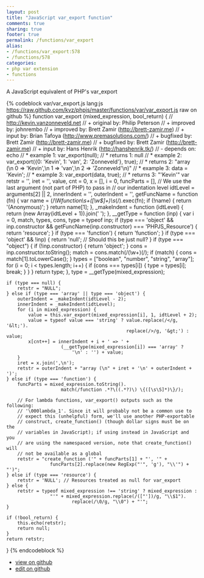 ```yaml
---
layout: post
title: "JavaScript var_export function"
comments: true
sharing: true
footer: true
permalink: /functions/var_export
alias:
- /functions/var_export:578
- /functions/578
categories:
- php var extension
- functions
---
```

A JavaScript equivalent of PHP's var_export

<!-- more -->

{% codeblock var/var_export.js lang:js https://raw.github.com/kvz/phpjs/master/functions/var/var_export.js raw on github %}
function var_export (mixed_expression, bool_return) {
    // http://kevin.vanzonneveld.net
    // +   original by: Philip Peterson
    // +   improved by: johnrembo
    // +   improved by: Brett Zamir (http://brett-zamir.me)
    // +   input by: Brian Tafoya (http://www.premasolutions.com/)
    // +   bugfixed by: Brett Zamir (http://brett-zamir.me)
    // +   bugfixed by: Brett Zamir (http://brett-zamir.me)
    // +   input by: Hans Henrik (http://hanshenrik.tk/)
    // -    depends on: echo
    // *     example 1: var_export(null);
    // *     returns 1: null
    // *     example 2: var_export({0: 'Kevin', 1: 'van', 2: 'Zonneveld'}, true);
    // *     returns 2: "array (\n  0 => 'Kevin',\n  1 => 'van',\n  2 => 'Zonneveld'\n)"
    // *     example 3: data = 'Kevin';
    // *     example 3: var_export(data, true);
    // *     returns 3: "'Kevin'"
    var retstr = '',
        iret = '',
        value,
        cnt = 0,
        x = [],
        i = 0,
        funcParts = [],
        // We use the last argument (not part of PHP) to pass in 
        // our indentation level
        idtLevel = arguments[2] || 2,
        innerIndent = '',
        outerIndent = '',
        getFuncName = function (fn) {
            var name = (/\W*function\s+([\w\$]+)\s*\(/).exec(fn);
            if (!name) {
                return '(Anonymous)';
            }
            return name[1];
        },
        _makeIndent = function (idtLevel) {
            return (new Array(idtLevel + 1)).join(' ');
        },
        __getType = function (inp) {
            var i = 0, match, types, cons, type = typeof inp;
            if (type === 'object' && inp.constructor && 
                getFuncName(inp.constructor) === 'PHPJS_Resource') {
                return 'resource';
            }
            if (type === 'function') {
                return 'function';
            }
            if (type === 'object' && !inp) {
                return 'null'; // Should this be just null?
            }
            if (type === "object") {
                if (!inp.constructor) {
                    return 'object';
                }
                cons = inp.constructor.toString();
                match = cons.match(/(\w+)\(/);
                if (match) {
                    cons = match[1].toLowerCase();
                }
                types = ["boolean", "number", "string", "array"];
                for (i = 0; i < types.length; i++) {
                    if (cons === types[i]) {
                        type = types[i];
                        break;
                    }
                }
            }
            return type;
        },
        type = __getType(mixed_expression);

    if (type === null) {
        retstr = "NULL";
    } else if (type === 'array' || type === 'object') {
        outerIndent = _makeIndent(idtLevel - 2);
        innerIndent = _makeIndent(idtLevel);
        for (i in mixed_expression) {
            value = this.var_export(mixed_expression[i], 1, idtLevel + 2);
            value = typeof value === 'string' ? value.replace(/</g, '&lt;').
                                                replace(/>/g, '&gt;') : value;
            x[cnt++] = innerIndent + i + ' => ' + 
                        (__getType(mixed_expression[i]) === 'array' ? 
                            '\n' : '') + value;
        }
        iret = x.join(',\n');
        retstr = outerIndent + "array (\n" + iret + '\n' + outerIndent + ')';
    } else if (type === 'function') {
        funcParts = mixed_expression.toString().
                        match(/function .*?\((.*?)\) \{([\s\S]*)\}/);

        // For lambda functions, var_export() outputs such as the following:  
        // '\000lambda_1'. Since it will probably not be a common use to 
        // expect this (unhelpful) form, we'll use another PHP-exportable 
        // construct, create_function() (though dollar signs must be on the 
        // variables in JavaScript); if using instead in JavaScript and you 
        // are using the namespaced version, note that create_function() will
        // not be available as a global
        retstr = "create_function ('" + funcParts[1] + "', '" + 
                    funcParts[2].replace(new RegExp("'", 'g'), "\\'") + "')";
    } else if (type === 'resource') {
        retstr = 'NULL'; // Resources treated as null for var_export
    } else {
        retstr = typeof mixed_expression !== 'string' ? mixed_expression : 
                    "'" + mixed_expression.replace(/(["'])/g, "\\$1").
                            replace(/\0/g, "\\0") + "'";
    }

    if (!bool_return) {
        this.echo(retstr);
        return null;
    }
    return retstr;
}
{% endcodeblock %}

 - [view on github](https://github.com/kvz/phpjs/blob/master/functions/var/var_export.js)
 - [edit on github](https://github.com/kvz/phpjs/edit/master/functions/var/var_export.js)

